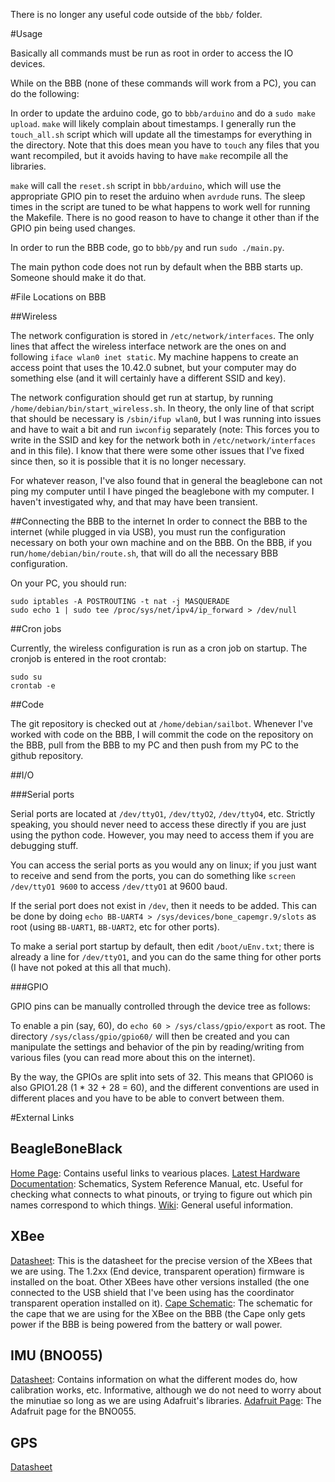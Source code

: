 There is no longer any useful code outside of the `bbb/` folder.

#Usage

Basically all commands must be run as root in order to access the
IO devices.

While on the BBB (none of these commands will work from a PC),
you can do the following:

In order to update the arduino code, go to `bbb/arduino` and
do a `sudo make upload`. `make` will likely complain about timestamps.
I generally run the `touch_all.sh` script which will update all the timestamps
for everything in the directory. Note that this does mean you have to `touch`
any files that you want recompiled, but it avoids having to have `make` recompile
all the libraries.

`make` will call the `reset.sh` script in `bbb/arduino`, which will use the
appropriate GPIO pin to reset the arduino when `avrdude` runs. The sleep times
in the script are tuned to be what happens to work well for running the Makefile.
There is no good reason to have to change it other than if the GPIO pin being
used changes.

In order to run the BBB code, go to `bbb/py` and run `sudo ./main.py`.

The main python code does not run by default when the BBB starts up.
Someone should make it do that.

#File Locations on BBB

##Wireless

The network configuration is stored in `/etc/network/interfaces`. The only lines that affect the wireless interface network are the ones on and following `iface wlan0 inet static`. My machine happens to create an access point that uses the 10.42.0 subnet, but your computer may do something else (and it will certainly have a different SSID and key).

The network configuration should get run at startup, by running `/home/debian/bin/start_wireless.sh`. In theory, the only line of that script that should be necessary is `/sbin/ifup wlan0`, but I was running into issues and have to wait a bit and run `iwconfig` separately (note: This forces you to write in the SSID and key for the network both in `/etc/network/interfaces` and in this file). I know that there were some other issues that I've fixed since then, so it is possible that it is no longer necessary.

For whatever reason, I've also found that in general the beaglebone can not ping my computer until I have pinged the beaglebone with my computer. I haven't investigated why, and that may have been transient.

##Connecting the BBB to the internet
In order to connect the BBB to the internet (while plugged in via USB), you must run the configuration necessary on both your own machine and on the BBB. On the BBB, if you run`/home/debian/bin/route.sh`, that will do all the necessary BBB configuration. 

On your PC, you should run:
```
sudo iptables -A POSTROUTING -t nat -j MASQUERADE
sudo echo 1 | sudo tee /proc/sys/net/ipv4/ip_forward > /dev/null
```

##Cron jobs

Currently, the wireless configuration is run as a cron job on startup. The cronjob is entered in the root crontab:
```
sudo su
crontab -e
```

##Code

The git repository is checked out at `/home/debian/sailbot`. Whenever I've worked with code on the BBB, I will commit the code on the repository on the BBB, pull from the BBB to my PC and then push from my PC to the github repository.

##I/O

###Serial ports

Serial ports are located at `/dev/ttyO1`, `/dev/ttyO2`, `/dev/ttyO4`, etc.
Strictly speaking, you should never need to access these directly if you are just using the python code. However, you may need to access them if you are debugging stuff.

You can access the serial ports as you would any on linux; if you just want to receive and send from the ports, you can do something like `screen /dev/ttyO1 9600` to access `/dev/ttyO1` at 9600 baud.

If the serial port does not exist in `/dev`, then it needs to be added. This can be done by doing `echo BB-UART4 > /sys/devices/bone_capemgr.9/slots` as root (using `BB-UART1`, `BB-UART2`, etc for other ports).

To make a serial port startup by default, then edit `/boot/uEnv.txt`; there is already a line for `/dev/ttyO1`, and you can do the same thing for other ports (I have not poked at this all that much).

###GPIO

GPIO pins can be manually controlled through the device tree as follows:

To enable a pin (say, 60), do `echo 60 > /sys/class/gpio/export` as root. The directory `/sys/class/gpio/gpio60/` will then be created and you can manipulate the settings and behavior of the pin by reading/writing from various files (you can read more about this on the internet).

By the way, the GPIOs are split into sets of 32. This means that GPIO60 is also GPIO1.28 (1 * 32 + 28 = 60), and the different conventions are used in different places and you have to be able to convert between them.

#External Links

## BeagleBoneBlack

[Home Page](https://beagleboard.org/black): Contains useful links to vearious places.
[Latest Hardware Documentation](http://elinux.org/Beagleboard:BeagleBoneBlack#LATEST_PRODUCTION_FILES_.28C.29): Schematics, System Reference Manual, etc. Useful for checking what connects to what pinouts, or trying to figure out which pin names correspond to which things.
[Wiki](http://elinux.org/Beagleboard:BeagleBoneBlack): General useful information.

## XBee
[Datasheet](https://www.sparkfun.com/datasheets/Wireless/Zigbee/XBee-2.5-Manual.pdf): This is the datasheet for the precise version of the XBees that we are using. The 1.2xx (End device, transparent operation) firmware is installed on the boat. Other XBees have other versions installed (the one connected to the USB shield that I've been using has the coordinator transparent operation installed on it).
[Cape Schematic](https://raw.githubusercontent.com/lgxlogic/CBB-XBEE/master/CBB-XBEE-sch.png): The schematic for the cape that we are using for the XBee on the BBB (the Cape only gets power if the BBB is being powered from the battery or wall power.

## IMU (BNO055)
[Datasheet](https://cdn-shop.adafruit.com/datasheets/BST_BNO055_DS000_12.pdf): Contains information on what the different modes do, how calibration works, etc. Informative, although we do not need to worry about the minutiae so long as we are using Adafruit's libraries.
[Adafruit Page](https://learn.adafruit.com/adafruit-bno055-absolute-orientation-sensor/overview): The Adafruit page for the BNO055.

## GPS
[Datasheet](http://cdn.sparkfun.com/datasheets/Sensors/GPS/GP-635T-121130.pdf)
